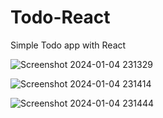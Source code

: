 # Todo-React


Simple Todo app with React

![Screenshot 2024-01-04 231329](https://github.com/Slaveev/Todo-React/assets/114510055/3291fcbd-04fd-4e78-bf33-e3a98b21d59d)


![Screenshot 2024-01-04 231414](https://github.com/Slaveev/Todo-React/assets/114510055/d28c0e54-fad3-43e1-a41f-5e0014445f9d)


![Screenshot 2024-01-04 231444](https://github.com/Slaveev/Todo-React/assets/114510055/99ac10b9-3302-41aa-a152-74dbd6ff0e2e)
